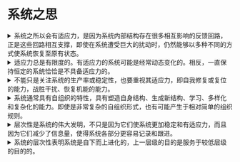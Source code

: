 # 系统之思

<details>

<summary>系统之所以会有适应力，是因为系统内部结构存在很多相互影响的反馈回路，正是这些回路相互支撑，即使在系统遭受巨大的扰动时，仍然能够以多种不同的方式使系统恢复至原有状态。</summary>

我们知道，一个单一的调节回路会驱动系统存量到达预定的状态，对于存在多个类似回路的系统来说，就会显现出适应力，因为这些回路以不同的传导机制起作用，有不同的时间周期，也存在一定冗余——如果其中一种机制失效了，另外一种就可以补位。

如果有一组反馈回路，可以修复或重建反馈回路，系统的适应力就比较强，也可称为“元适应力”（meta-resilience）。由具有更高适应力的反馈回路组成的“元元适应力”（metameta-resilience），往往具有更加复杂的系统结构，有更强的复原能力，可以学习、创造、设计和进化。这类系统具有很强的自组织性，也是系统的基本特征之一。

</details>

<details>

<summary>适应力总是有限度的。有适应力的系统可能是经常动态变化的。相反，一直保持恒定的系统恰恰是不具备适应力的。</summary>

生态系统也具有相当强的适应力，多个物种相互依存，在同一片蓝天下迁徙，随着天气的变化、食物的丰俭以及人类活动的影响而繁衍兴旺或衰败消亡。由于很多种群和整个生态系统具有令人难以置信的丰富基因及变异能力，它们也具备“学习”和进化能力。如果时间足够久，它们就可以塑造出一个全新的系统，以充分利用各种变动的机会，获得生存和发展。

适应力与一直保持静止或恒定是不同的。有适应力的系统可能是经常动态变化的。事实上，短期的振荡、阶段性的发作，或者周期性的兴衰、高潮与崩溃，都是正常状况，而适应力可以使其复原。

相反，一直保持恒定的系统恰恰是不具备适应力的。因此，区分静态的稳定和适应力非常重要。静态的稳定很容易被观察，它是以一定周期内系统状况的变动来衡量的；而适应力则很难被观察到。除非超出了限度、调节回路受到冲击或破坏，或者系统结构被分解，否则你很难了解适应力是如何产生和运作的。如果没有完整的系统视角，人们看到的就只是系统表面呈现出来的动态或静态，而不是适应力。实际上，人们经常为了稳定或者提高生产率等目的而牺牲系统的适应力，有时候也可能会为了其他一些更容易被识别的系统特性而破坏系统的适应力。

给奶牛注射转基因的延缓生长激素可增加牛奶的产量，却不会相应地增加奶牛的食物摄入量。该激素可以将奶牛其他一部分身体机能的新陈代谢能量转化为产奶。虽然这样做可以增产，但其代价是降低了奶牛的适应力，使奶牛的健康状况恶化，寿命缩短，更加依赖于人类的管理。

</details>

<details>

<summary>不能只是关注系统的生产率或稳定性，也要重视其适应力，即自我修复或复位的能力，战胜干扰、恢复机能的能力。</summary>

适应力是系统运作的一个基础，正是因为适应力的存在，系统才可以正常地发挥和维持各种功能。因此，一个有适应力的系统就是一个大平台，在该平台支撑起来的空间里，系统可以自由地驰骋，一旦接近危险的边缘，就会遇到一堵柔软的、有弹力的“墙”将其反弹回来。随着系统适应力的下降，支撑的平台就会变小，那道保护墙也会变矮、变硬，直到系统如同运行在刀尖上，只要有一点震动，就随时可能坠落。因为人们通常更加关注系统是如何运作的，而忽视了其运作的空间，所以，在一般人看来，适应力的丧失似乎是突然来临的，是一种意外。但是，在此之前，系统其实早已是千疮百孔了。

在自然的生态系统中就蕴藏着这种认识，所以捕食者可以有效地控制害虫的数量；在和谐的养生保健生活方式中也体现了这样的认识，所以人们不只是有了疾病再去治疗，而是会增强人体自身的免疫力；同样，在积极的救援项目中也包含了这样的认识，所以救援者不只是简单地提供食物或金钱，而是努力创造条件，让人们可以自给自足，正所谓“授之以鱼，不如授之以渔”。

</details>

<details>

<summary>系统通常具有自组织的特性，具有塑造自身结构、生成新结构、学习、多样化和复杂化的能力。即使是非常复杂的自组织形式，也有可能产生于相对简单的组织规则。</summary>

* 所有生命都是基于DNA、RNA和其他蛋白质分子等遗传机制中内含的基本组织规则繁衍生息的，从病毒到红树林，从变形虫到大象，均是如此；
* 农业的发展和相关机制都始于一个简单的创意，即人类可以在一个地方定居下来，拥有土地，并选择和培育作物；
* “上帝创造了万物，大地居于它的中心；城堡位于大地的中心；教堂位于城堡的中心”——这是中世纪欧洲人眼中的社会和物理结构的组织原则。

现代科学证明，自组织系统可以产生自一些简单的规则，衍生出多种多样的技术成果、物理结构、组织和文化。科学本身也是一种自组织系统，它倾向于认为，这个纷繁复杂的大千世界，往往生成自一些简单的规则。当然，究竟是否如此，科学到现在为止仍然未能给出答案。

</details>

<details>

<summary>层次性是系统的伟大发明，不只是因为它们使系统更加稳定和有适应力，而且因为它们减少了信息量，使得系统各部分更容易记录和跟进。</summary>

在具有层次性的系统中，各个子系统内部的联系要多于并强于子系统之间的联系。虽然每件事物都和其他事物存在联系，但不同联系的强度并不一样。例如，在一所大学中，同一个院系或年级的人会更加熟悉，交流更多，与其他年级或院系的交流通常较少；组成肝脏的细胞，彼此之间存在更加密切的联系，而它们与组成心脏的细胞之间联系就较少。如果层级中每个层次内部和层次之间的信息连接设计合理的话，反馈延迟就会大大减小，没有哪个层次会产生信息过载。这样，系统的运作效率和适应力就得以提高。

在某种程度上，层级系统是可以被拆解的。由于各个子系统内部存在较为紧密的信息流，其自身也有一定功能，在被拆开之后，至少可以部分地像系统一样发挥作用。当层次被打破之后，子系统之间的边界通常被割裂开来。将系统不同层次拆分开，我们可以分别对其组成部分（例如细胞或器官）进行更为深入的研究，从而增加对系统的了解。因此，从这个意义上讲，**基于还原论、解剖式的科学研究让我们学到了很多东西。但是，我们不能忽视各个子系统之间的重要联系，正是它们将各个子系统联系在一起，形成更高的层级，并可能在更高的层级上，生成让我们意想不到的行为。**

</details>

<details>

<summary>系统的层次性表明系统是自下而上进化的，上一层级的目的是服务于较低层级的目的的。</summary>



</details>
